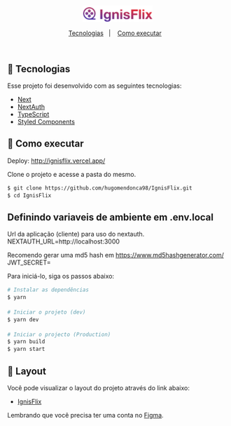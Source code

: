 <p align="center">
  <img alt="IgnisFlix" src=".github/images/Logo.png" width="160px">
</p>

<p align="center">
  <a href="#-tecnologias">Tecnologias</a>&nbsp;&nbsp;&nbsp;|&nbsp;&nbsp;&nbsp;
  <a href="#-como-executar">Como executar</a>&nbsp;&nbsp;&nbsp;
</p>

<br>

## 🧪 Tecnologias

Esse projeto foi desenvolvido com as seguintes tecnologias:

- [Next](https://github.com/vercel/next.js)
- [NextAuth](https://github.com/nextauthjs/next-auth)
- [TypeScript](https://github.com/microsoft/TypeScript)
- [Styled Components](https://github.com/styled-components/styled-components)

## 🚀 Como executar

Deploy: http://ignisflix.vercel.app/

Clone o projeto e acesse a pasta do mesmo.

```bash
$ git clone https://github.com/hugomendonca98/IgnisFlix.git
$ cd IgnisFlix
```
## Definindo variaveis de ambiente em .env.local
Url da aplicação (cliente) para uso do nextauth.
</br>
NEXTAUTH_URL=http://localhost:3000

Recomendo gerar uma md5 hash em https://www.md5hashgenerator.com/
</br>
JWT_SECRET=

Para iniciá-lo, siga os passos abaixo:
```bash
# Instalar as dependências
$ yarn

# Iniciar o projeto (dev)
$ yarn dev

# Iniciar o projecto (Production)
$ yarn build
$ yarn start
```

## 🔖 Layout

Você pode visualizar o layout do projeto através do link abaixo:

- [IgnisFlix](https://www.figma.com/file/auVNLJhsiVs7wPvonfRhPe/Ignis---teste-entrevista?node-id=0%3A1)

Lembrando que você precisa ter uma conta no [Figma](http://figma.com/).

